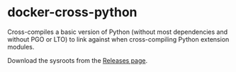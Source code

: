 # docker-cross-python

Cross-compiles a basic version of Python (without most dependencies and without
PGO or LTO) to link against when cross-compiling Python extension modules.

Download the sysroots from the [Releases page](https://github.com/tttapa/docker-cross-python/releases).
